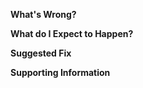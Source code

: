 **What's Wrong?**


**What do I Expect to Happen?**


**Suggested Fix**


**Supporting Information**
